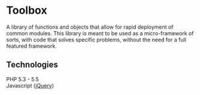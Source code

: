 Toolbox
=======
A library of functions and objects that allow for rapid deployment of common modules. This library is meant to be used
as a micro-framework of sorts, with code that solves specific problems, without the need for a full featured framework.

Technologies
------------
PHP 5.3 - 5.5  
Javascript ([jQuery](http://example.com/ "jQuery"))
